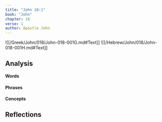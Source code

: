 ```yaml
---
title: "John 18:1"
book: "John"
chapter: 18
verse: 1
author: Apostle John
---
```

![[/Greek/John/018/John-018-001G.md#Text]]
![[/Hebrew/John/018/John-018-001H.md#Text]]

## Analysis

#### Words

#### Phrases

#### Concepts

## Reflections
